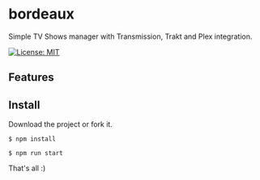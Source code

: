 # bordeaux

Simple TV Shows manager with Transmission, Trakt and Plex integration.

[![License: MIT](https://img.shields.io/badge/license-MIT-blue.svg)](https://github.com/Wifsimster/bordeaux/blob/master/LICENSE)

## Features

## Install

Download the project or fork it.

```
$ npm install

$ npm run start
```

That's all :)
